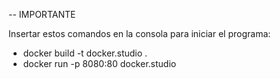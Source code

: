 -- IMPORTANTE

Insertar estos comandos en la consola para iniciar el programa:

- docker build -t docker.studio .
- docker run -p 8080:80 docker.studio